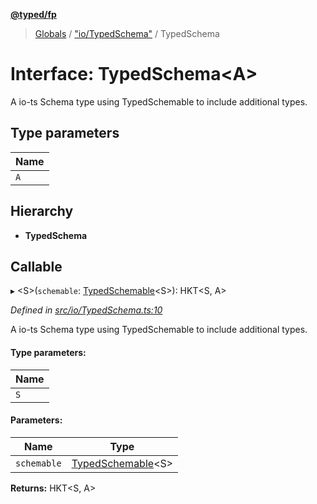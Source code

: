 **[@typed/fp](../README.md)**

> [Globals](../globals.md) / ["io/TypedSchema"](../modules/_io_typedschema_.md) / TypedSchema

# Interface: TypedSchema\<A>

A io-ts Schema type using TypedSchemable to include additional types.

## Type parameters

Name |
------ |
`A` |

## Hierarchy

* **TypedSchema**

## Callable

▸ \<S>(`schemable`: [TypedSchemable](_io_typedschemable_.typedschemable.md)\<S>): HKT\<S, A>

*Defined in [src/io/TypedSchema.ts:10](https://github.com/TylorS/typed-fp/blob/559f273/src/io/TypedSchema.ts#L10)*

A io-ts Schema type using TypedSchemable to include additional types.

#### Type parameters:

Name |
------ |
`S` |

#### Parameters:

Name | Type |
------ | ------ |
`schemable` | [TypedSchemable](_io_typedschemable_.typedschemable.md)\<S> |

**Returns:** HKT\<S, A>
